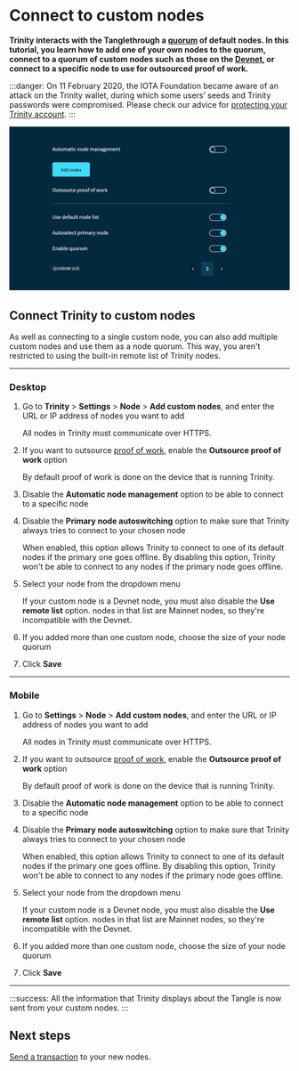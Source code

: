 # Connect to custom nodes

**Trinity interacts with the Tanglethrough a [quorum](../concepts/node-quorum.md) of default nodes. In this tutorial, you learn how to add one of your own nodes to the quorum, connect to a quorum of custom nodes such as those on the [Devnet](root://getting-started/1.0/networks/overview.md), or connect to a specific node to use for outsourced proof of work.**

:::danger:
On 11 February 2020, the IOTA Foundation became aware of an attack on the Trinity wallet, during which some users’ seeds and Trinity passwords were compromised. Please check our advice for [protecting your Trinity account](../how-to-guides/protect-trinity-account.md).
:::

![Node management in Trinity](../images/node-management.png)

## Connect Trinity to custom nodes

As well as connecting to a single custom node, you can also add multiple custom nodes and use them as a node quorum. This way, you aren't restricted to using the built-in remote list of Trinity nodes.

--------------------
### Desktop

1. Go to **Trinity** > **Settings** > **Node** > **Add custom nodes**,  and enter the URL or IP address of nodes you want to add

    All nodes in Trinity must communicate over HTTPS.

2. If you want to outsource [proof of work](root://getting-started/1.0/references/glossary.md#proof-of-work), enable the **Outsource proof of work** option

    By default proof of work is done on the device that is running Trinity.

3. Disable the **Automatic node management** option to be able to connect to a specific node

4. Disable the **Primary node autoswitching** option to make sure that Trinity always tries to connect to your chosen node

    When enabled, this option allows Trinity to connect to one of its default nodes if the primary one goes offline. By disabling this option, Trinity won't be able to connect to any nodes if the primary node goes offline.

5. Select your node from the dropdown menu

    If your custom node is a Devnet node, you must also disable the **Use remote list** option. nodes in that list are Mainnet nodes, so they're incompatible with the Devnet.

6. If you added more than one custom node, choose the size of your node quorum

7. Click **Save**
---
### Mobile

1. Go to **Settings** > **Node** > **Add custom nodes**,  and enter the URL or IP address of nodes you want to add

    All nodes in Trinity must communicate over HTTPS.

2. If you want to outsource [proof of work](root://getting-started/1.0/references/glossary.md#proof-of-work), enable the **Outsource proof of work** option

    By default proof of work is done on the device that is running Trinity.

3. Disable the **Automatic node management** option to be able to connect to a specific node

4. Disable the **Primary node autoswitching** option to make sure that Trinity always tries to connect to your chosen node

    When enabled, this option allows Trinity to connect to one of its default nodes if the primary one goes offline. By disabling this option, Trinity won't be able to connect to any nodes if the primary node goes offline.

5. Select your node from the dropdown menu

    If your custom node is a Devnet node, you must also disable the **Use remote list** option. nodes in that list are Mainnet nodes, so they're incompatible with the Devnet.

6. If you added more than one custom node, choose the size of your node quorum

7. Click **Save**
--------------------

:::success:
All the information that Trinity displays about the Tangle is now sent from your custom nodes.
:::

## Next steps

[Send a transaction](../how-to-guides/send-a-transaction.md) to your new nodes.





